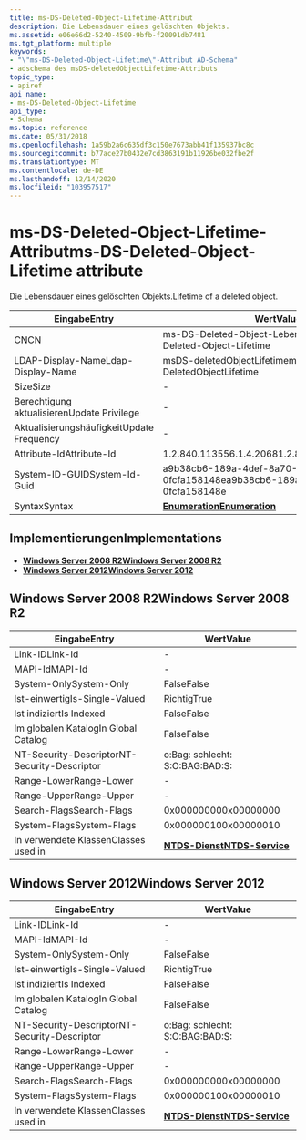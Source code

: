 ```yaml
---
title: ms-DS-Deleted-Object-Lifetime-Attribut
description: Die Lebensdauer eines gelöschten Objekts.
ms.assetid: e06e66d2-5240-4509-9bfb-f20091db7481
ms.tgt_platform: multiple
keywords:
- "\"ms-DS-Deleted-Object-Lifetime\"-Attribut AD-Schema"
- adschema des msDS-deletedObjectLifetime-Attributs
topic_type:
- apiref
api_name:
- ms-DS-Deleted-Object-Lifetime
api_type:
- Schema
ms.topic: reference
ms.date: 05/31/2018
ms.openlocfilehash: 1a59b2a6c635df3c150e7673abb41f135937bc8c
ms.sourcegitcommit: b77ace27b0432e7cd3863191b11926be032fbe2f
ms.translationtype: MT
ms.contentlocale: de-DE
ms.lasthandoff: 12/14/2020
ms.locfileid: "103957517"
---
```

# <a name="ms-ds-deleted-object-lifetime-attribute"></a><span data-ttu-id="2a591-105">ms-DS-Deleted-Object-Lifetime-Attribut</span><span class="sxs-lookup"><span data-stu-id="2a591-105">ms-DS-Deleted-Object-Lifetime attribute</span></span>

<span data-ttu-id="2a591-106">Die Lebensdauer eines gelöschten Objekts.</span><span class="sxs-lookup"><span data-stu-id="2a591-106">Lifetime of a deleted object.</span></span>



| <span data-ttu-id="2a591-107">Eingabe</span><span class="sxs-lookup"><span data-stu-id="2a591-107">Entry</span></span> | <span data-ttu-id="2a591-108">Wert</span><span class="sxs-lookup"><span data-stu-id="2a591-108">Value</span></span> |
|-------------------|--------------------------------------|
| <span data-ttu-id="2a591-109">CN</span><span class="sxs-lookup"><span data-stu-id="2a591-109">CN</span></span>                | <span data-ttu-id="2a591-110">ms-DS-Deleted-Object-Lebensdauer</span><span class="sxs-lookup"><span data-stu-id="2a591-110">ms-DS-Deleted-Object-Lifetime</span></span>        |
| <span data-ttu-id="2a591-111">LDAP-Display-Name</span><span class="sxs-lookup"><span data-stu-id="2a591-111">Ldap-Display-Name</span></span> | <span data-ttu-id="2a591-112">msDS-deletedObjectLifetime</span><span class="sxs-lookup"><span data-stu-id="2a591-112">msDS-DeletedObjectLifetime</span></span>           |
| <span data-ttu-id="2a591-113">Size</span><span class="sxs-lookup"><span data-stu-id="2a591-113">Size</span></span>              | \-                                   |
| <span data-ttu-id="2a591-114">Berechtigung aktualisieren</span><span class="sxs-lookup"><span data-stu-id="2a591-114">Update Privilege</span></span>  | \-                                   |
| <span data-ttu-id="2a591-115">Aktualisierungshäufigkeit</span><span class="sxs-lookup"><span data-stu-id="2a591-115">Update Frequency</span></span>  | \-                                   |
| <span data-ttu-id="2a591-116">Attribute-Id</span><span class="sxs-lookup"><span data-stu-id="2a591-116">Attribute-Id</span></span>      | <span data-ttu-id="2a591-117">1.2.840.113556.1.4.2068</span><span class="sxs-lookup"><span data-stu-id="2a591-117">1.2.840.113556.1.4.2068</span></span>              |
| <span data-ttu-id="2a591-118">System-ID-GUID</span><span class="sxs-lookup"><span data-stu-id="2a591-118">System-Id-Guid</span></span>    | <span data-ttu-id="2a591-119">a9b38cb6-189a-4def-8a70-0fcfa158148e</span><span class="sxs-lookup"><span data-stu-id="2a591-119">a9b38cb6-189a-4def-8a70-0fcfa158148e</span></span> |
| <span data-ttu-id="2a591-120">Syntax</span><span class="sxs-lookup"><span data-stu-id="2a591-120">Syntax</span></span>            | [<span data-ttu-id="2a591-121">**Enumeration**</span><span class="sxs-lookup"><span data-stu-id="2a591-121">**Enumeration**</span></span>](s-enumeration.md) |



## <a name="implementations"></a><span data-ttu-id="2a591-122">Implementierungen</span><span class="sxs-lookup"><span data-stu-id="2a591-122">Implementations</span></span>

-   [<span data-ttu-id="2a591-123">**Windows Server 2008 R2**</span><span class="sxs-lookup"><span data-stu-id="2a591-123">**Windows Server 2008 R2**</span></span>](#windows-server-2008-r2)
-   [<span data-ttu-id="2a591-124">**Windows Server 2012**</span><span class="sxs-lookup"><span data-stu-id="2a591-124">**Windows Server 2012**</span></span>](#windows-server-2012)

## <a name="windows-server-2008-r2"></a><span data-ttu-id="2a591-125">Windows Server 2008 R2</span><span class="sxs-lookup"><span data-stu-id="2a591-125">Windows Server 2008 R2</span></span>



| <span data-ttu-id="2a591-126">Eingabe</span><span class="sxs-lookup"><span data-stu-id="2a591-126">Entry</span></span> | <span data-ttu-id="2a591-127">Wert</span><span class="sxs-lookup"><span data-stu-id="2a591-127">Value</span></span> |
|------------------------|--------------------------------------------------|
| <span data-ttu-id="2a591-128">Link-ID</span><span class="sxs-lookup"><span data-stu-id="2a591-128">Link-Id</span></span>                | \-                                               |
| <span data-ttu-id="2a591-129">MAPI-Id</span><span class="sxs-lookup"><span data-stu-id="2a591-129">MAPI-Id</span></span>                | \-                                               |
| <span data-ttu-id="2a591-130">System-Only</span><span class="sxs-lookup"><span data-stu-id="2a591-130">System-Only</span></span>            | <span data-ttu-id="2a591-131">False</span><span class="sxs-lookup"><span data-stu-id="2a591-131">False</span></span>                                            |
| <span data-ttu-id="2a591-132">Ist-einwertig</span><span class="sxs-lookup"><span data-stu-id="2a591-132">Is-Single-Valued</span></span>       | <span data-ttu-id="2a591-133">Richtig</span><span class="sxs-lookup"><span data-stu-id="2a591-133">True</span></span>                                             |
| <span data-ttu-id="2a591-134">Ist indiziert</span><span class="sxs-lookup"><span data-stu-id="2a591-134">Is Indexed</span></span>             | <span data-ttu-id="2a591-135">False</span><span class="sxs-lookup"><span data-stu-id="2a591-135">False</span></span>                                            |
| <span data-ttu-id="2a591-136">Im globalen Katalog</span><span class="sxs-lookup"><span data-stu-id="2a591-136">In Global Catalog</span></span>      | <span data-ttu-id="2a591-137">False</span><span class="sxs-lookup"><span data-stu-id="2a591-137">False</span></span>                                            |
| <span data-ttu-id="2a591-138">NT-Security-Descriptor</span><span class="sxs-lookup"><span data-stu-id="2a591-138">NT-Security-Descriptor</span></span> | <span data-ttu-id="2a591-139">o:Bag: schlecht: S:</span><span class="sxs-lookup"><span data-stu-id="2a591-139">O:BAG:BAD:S:</span></span>                                     |
| <span data-ttu-id="2a591-140">Range-Lower</span><span class="sxs-lookup"><span data-stu-id="2a591-140">Range-Lower</span></span>            | \-                                               |
| <span data-ttu-id="2a591-141">Range-Upper</span><span class="sxs-lookup"><span data-stu-id="2a591-141">Range-Upper</span></span>            | \-                                               |
| <span data-ttu-id="2a591-142">Search-Flags</span><span class="sxs-lookup"><span data-stu-id="2a591-142">Search-Flags</span></span>           | <span data-ttu-id="2a591-143">0x00000000</span><span class="sxs-lookup"><span data-stu-id="2a591-143">0x00000000</span></span>                                       |
| <span data-ttu-id="2a591-144">System-Flags</span><span class="sxs-lookup"><span data-stu-id="2a591-144">System-Flags</span></span>           | <span data-ttu-id="2a591-145">0x00000010</span><span class="sxs-lookup"><span data-stu-id="2a591-145">0x00000010</span></span>                                       |
| <span data-ttu-id="2a591-146">In verwendete Klassen</span><span class="sxs-lookup"><span data-stu-id="2a591-146">Classes used in</span></span>        | [<span data-ttu-id="2a591-147">**NTDS-Dienst**</span><span class="sxs-lookup"><span data-stu-id="2a591-147">**NTDS-Service**</span></span>](c-ntdsservice.md)<br/> |



## <a name="windows-server-2012"></a><span data-ttu-id="2a591-148">Windows Server 2012</span><span class="sxs-lookup"><span data-stu-id="2a591-148">Windows Server 2012</span></span>



| <span data-ttu-id="2a591-149">Eingabe</span><span class="sxs-lookup"><span data-stu-id="2a591-149">Entry</span></span> | <span data-ttu-id="2a591-150">Wert</span><span class="sxs-lookup"><span data-stu-id="2a591-150">Value</span></span> |
|------------------------|--------------------------------------------------|
| <span data-ttu-id="2a591-151">Link-ID</span><span class="sxs-lookup"><span data-stu-id="2a591-151">Link-Id</span></span>                | \-                                               |
| <span data-ttu-id="2a591-152">MAPI-Id</span><span class="sxs-lookup"><span data-stu-id="2a591-152">MAPI-Id</span></span>                | \-                                               |
| <span data-ttu-id="2a591-153">System-Only</span><span class="sxs-lookup"><span data-stu-id="2a591-153">System-Only</span></span>            | <span data-ttu-id="2a591-154">False</span><span class="sxs-lookup"><span data-stu-id="2a591-154">False</span></span>                                            |
| <span data-ttu-id="2a591-155">Ist-einwertig</span><span class="sxs-lookup"><span data-stu-id="2a591-155">Is-Single-Valued</span></span>       | <span data-ttu-id="2a591-156">Richtig</span><span class="sxs-lookup"><span data-stu-id="2a591-156">True</span></span>                                             |
| <span data-ttu-id="2a591-157">Ist indiziert</span><span class="sxs-lookup"><span data-stu-id="2a591-157">Is Indexed</span></span>             | <span data-ttu-id="2a591-158">False</span><span class="sxs-lookup"><span data-stu-id="2a591-158">False</span></span>                                            |
| <span data-ttu-id="2a591-159">Im globalen Katalog</span><span class="sxs-lookup"><span data-stu-id="2a591-159">In Global Catalog</span></span>      | <span data-ttu-id="2a591-160">False</span><span class="sxs-lookup"><span data-stu-id="2a591-160">False</span></span>                                            |
| <span data-ttu-id="2a591-161">NT-Security-Descriptor</span><span class="sxs-lookup"><span data-stu-id="2a591-161">NT-Security-Descriptor</span></span> | <span data-ttu-id="2a591-162">o:Bag: schlecht: S:</span><span class="sxs-lookup"><span data-stu-id="2a591-162">O:BAG:BAD:S:</span></span>                                     |
| <span data-ttu-id="2a591-163">Range-Lower</span><span class="sxs-lookup"><span data-stu-id="2a591-163">Range-Lower</span></span>            | \-                                               |
| <span data-ttu-id="2a591-164">Range-Upper</span><span class="sxs-lookup"><span data-stu-id="2a591-164">Range-Upper</span></span>            | \-                                               |
| <span data-ttu-id="2a591-165">Search-Flags</span><span class="sxs-lookup"><span data-stu-id="2a591-165">Search-Flags</span></span>           | <span data-ttu-id="2a591-166">0x00000000</span><span class="sxs-lookup"><span data-stu-id="2a591-166">0x00000000</span></span>                                       |
| <span data-ttu-id="2a591-167">System-Flags</span><span class="sxs-lookup"><span data-stu-id="2a591-167">System-Flags</span></span>           | <span data-ttu-id="2a591-168">0x00000010</span><span class="sxs-lookup"><span data-stu-id="2a591-168">0x00000010</span></span>                                       |
| <span data-ttu-id="2a591-169">In verwendete Klassen</span><span class="sxs-lookup"><span data-stu-id="2a591-169">Classes used in</span></span>        | [<span data-ttu-id="2a591-170">**NTDS-Dienst**</span><span class="sxs-lookup"><span data-stu-id="2a591-170">**NTDS-Service**</span></span>](c-ntdsservice.md)<br/> |



 

 






